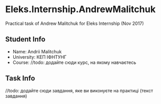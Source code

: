 # Eleks.Internship.AndrewMalitchuk
Practical task of Andrew Malitchuk for Eleks Internship (Nov 2017)
## Student Info
* Name: Andrii Malitchuk
* University: КЕП ІФНТУНГ
* Course: //todo: додайте сюди курс, на якому навчаєтесь
## Task Info
//todo: додайте сюди завдання, яке ви виконуєте на практиці (текст завдання)
